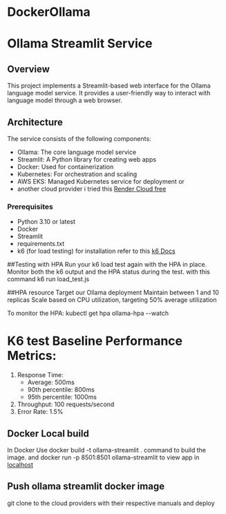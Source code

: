 # DockerOllama

# Ollama Streamlit Service

## Overview
This project implements a Streamlit-based web interface for the Ollama language model service. It provides a user-friendly way to interact with language model through a web browser.

## Architecture
The service consists of the following components:
- Ollama: The core language model service
- Streamlit: A Python library for creating web apps
- Docker: Used for containerization
- Kubernetes: For orchestration and scaling
- AWS EKS: Managed Kubernetes service for deployment or
- another cloud provider i tried this [Render Cloud free](https://simeondockollama.onrender.com)


### Prerequisites
- Python 3.10 or latest
- Docker
- Streamlit
- requirements.txt
- k6 (for load testing) for installation refer to this [k6 Docs](https://grafana.com/docs/k6/latest/)

  
##Testing with HPA
Run your k6 load test again with the HPA in place. Monitor both the k6 output and the HPA status during the test.
with this command k6 run load_test.js

##HPA resource
Target our Ollama deployment
Maintain between 1 and 10 replicas
Scale based on CPU utilization, targeting 50% average utilization

To monitor the HPA:
kubectl get hpa ollama-hpa --watch


# K6 test Baseline Performance Metrics:
1. Response Time:
   - Average: 500ms
   - 90th percentile: 800ms
   - 95th percentile: 1000ms
2. Throughput: 100 requests/second
3. Error Rate: 1.5%


## Docker Local build 

In Docker Use docker build -t ollama-streamlit .  command to build the image.
and docker run -p 8501:8501 ollama-streamlit to view app in [localhost](http://localhost:8501/)

## Push ollama streamlit docker image
git clone to the cloud providers with their respective manuals and deploy
